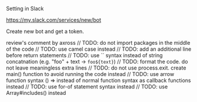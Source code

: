 

Setting in Slack

https://my.slack.com/services/new/bot

Create new bot and get a token.





review's comment by axross
// TODO: do not import packages in the middle of the code
// TODO: use camel case instead
// TODO: add an additional line before return statements
// TODO: use `` syntax instead of string concatnation (e.g. "foo" + text -> `foo${text}`)
// TODO: format the code. do not leave meaningless extra lines
// TODO: do not use process.exit. create main() function to avoid running the code instead
// TODO: use arrow function syntax () => instead of normal function syntax as callback functions instead
// TODO: use for-of statement syntax instead
// TODO: use Array#includes() instead
